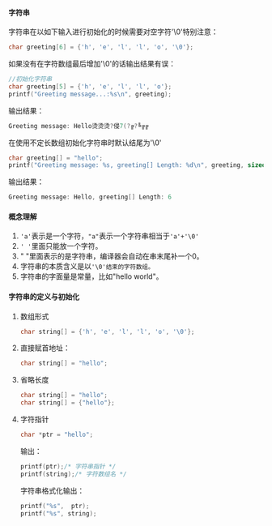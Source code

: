 #### 字符串

字符串在以如下输入进行初始化的时候需要对空字符'\0'特别注意：

```c
char greeting[6] = {'h', 'e', 'l', 'l', 'o', '\0'};
```

如果没有在字符数组最后增加'\0'的话输出结果有误：

```c
//初始化字符串
char greeting[5] = {'h', 'e', 'l', 'l', 'o'};
printf("Greeting message...:%s\n", greeting);
```

输出结果：

```c
Greeting message: Hello烫烫烫?侵7(?╔?╚╔╔
```

在使用不定长数组初始化字符串时默认结尾为'\0'

```c
char greeting[] = "hello";
printf("Greeting message: %s, greeting[] Length: %d\n", greeting, sizeof(greeting));
```

输出结果：

```c
Greeting message: Hello, greeting[] Length: 6
```



#### 概念理解

1. `'a'`表示是一个字符，`"a"`表示一个字符串相当于`'a'+'\0'`
2. `' '`里面只能放一个字符。
3. " "里面表示的是字符串，编译器会自动在串末尾补一个0。
4. 字符串的本质含义是以`'\0'结束的字符数组。`
5. 字符串的字面量是常量，比如"hello world"。



#### 字符串的定义与初始化

1. 数组形式

   ```c
   char string[] = {'h', 'e', 'l', 'l', 'o', '\0'};
   ```

2. 直接赋首地址：

   ```c
   char string[] = "hello";
   ```

3. 省略长度

   ```c
   char string[] = "hello";
   char string[] = {"hello"};
   ```

4. 字符指针

   ```c
   char *ptr = "hello";
   ```

   输出：

   ```c
   printf(ptr);/* 字符串指针 */
   printf(string);/* 字符数组名 */
   ```

   字符串格式化输出：

   ```c
   printf("%s",  ptr);
   printf("%s", string);
   ```

   

